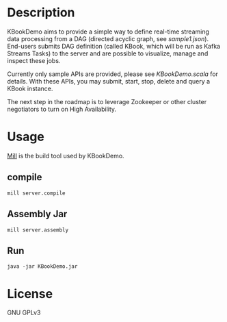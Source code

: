 # Description

KBookDemo aims to provide a simple way to define real-time streaming data processing
from a DAG (directed acyclic graph, see *sample1.json*). End-users submits DAG definition
(called KBook, which will be run as Kafka Streams Tasks) to the server and
are possible to visualize, manage and inspect these jobs.

Currently only sample APIs are provided, please see *KBookDemo.scala* for details. With
these APIs, you may submit, start, stop, delete and query a KBook instance. 

The next step in the roadmap is to leverage Zookeeper or other cluster negotiators to
turn on High Availability.

# Usage
[Mill](http://www.lihaoyi.com/mill/) is the build tool used by KBookDemo.

## compile
`mill server.compile`

## Assembly Jar
`mill server.assembly`

## Run
`java -jar KBookDemo.jar`

# License
GNU GPLv3
